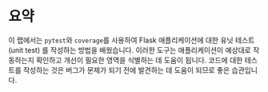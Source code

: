 # 요약

이 랩에서는 `pytest`와 `coverage`를 사용하여 Flask 애플리케이션에 대한 유닛 테스트 (unit test) 를 작성하는 방법을 배웠습니다. 이러한 도구는 애플리케이션이 예상대로 작동하는지 확인하고 개선이 필요한 영역을 식별하는 데 도움이 됩니다. 코드에 대한 테스트를 작성하는 것은 버그가 문제가 되기 전에 발견하는 데 도움이 되므로 좋은 습관입니다.
